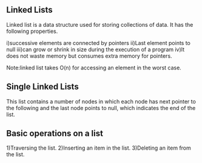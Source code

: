Linked Lists
------------
Linked list is a data structure used for storing collections of data. It has the following properties.

i)successive elements are connected by pointers
ii)Last element points to null
iii)can grow or shrink in size during the execution of a program
iv)It does not waste memory but consumes extra memory for pointers.

Note:linked list takes O(n) for accessing an element in the worst case.

Single Linked Lists
-------------------
This list contains a number of nodes in which each node has next pointer to the following and the last node points to null, which indicates the end of the list.

Basic operations on a list
--------------------------
1)Traversing the list.
2)Inserting an item in the list.
3)Deleting an item from the list.

